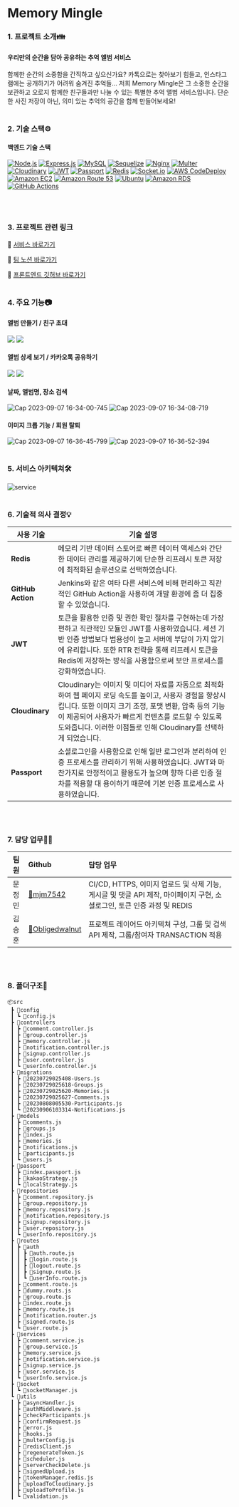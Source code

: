 # Memory Mingle

### 1. 프로젝트 소개👪

#### 우리만의 순간을 담아 공유하는 추억 앨범 서비스
함께한 순간의 소중함을 간직하고 싶으신가요? 카톡으로는 찾아보기 힘들고, 인스타그램에는 공개하기가 어려워 숨겨진 추억들… 저희 Memory Mingle은 그 소중한 순간을 보관하고 오로지 함께한 친구들과만 나눌 수 있는 특별한 추억 앨범 서비스입니다. 단순한 사진 저장이 아닌, 의미 있는 추억의 공간을 함께 만들어보세요!
<br />
<br />


### 2. 기술 스택⚙️
#### 백엔드 기술 스택
[![Node.js](https://img.shields.io/badge/Node.js-%23339933.svg?style=for-the-badge&logo=node.js&logoColor=white)](https://nodejs.org/) [![Express.js](https://img.shields.io/badge/Express.js-%23000000.svg?style=for-the-badge)](https://expressjs.com/) [![MySQL](https://img.shields.io/badge/MySQL-%234479A1.svg?style=for-the-badge&logo=mysql&logoColor=white)](https://www.mysql.com/) [![Sequelize](https://img.shields.io/badge/Sequelize-%23436AAE.svg?style=for-the-badge&logo=sequelize&logoColor=white)](https://sequelize.org/) [![Nginx](https://img.shields.io/badge/Nginx-%23009639.svg?style=for-the-badge&logo=nginx&logoColor=white)](https://www.nginx.com/) [![Multer](https://img.shields.io/badge/Multer-%238B61A5.svg?style=for-the-badge)](https://www.npmjs.com/package/multer) [![Cloudinary](https://img.shields.io/badge/Cloudinary-%2393A5F3.svg?style=for-the-badge)](https://cloudinary.com/) [![JWT](https://img.shields.io/badge/JWT-%230A74DA.svg?style=for-the-badge)](https://jwt.io/) [![Passport](https://img.shields.io/badge/Passport-%23000000.svg?style=for-the-badge)](http://www.passportjs.org/) [![Redis](https://img.shields.io/badge/Redis-%23DC382D.svg?style=for-the-badge&logo=redis&logoColor=white)](https://redis.io/) [![Socket.io](https://img.shields.io/badge/Socket.io-%23000000.svg?style=for-the-badge&logo=socket.io)](https://socket.io/) [![AWS CodeDeploy](https://img.shields.io/badge/AWS_CodeDeploy-%23FF9900.svg?style=for-the-badge&logo=amazon-aws)](https://aws.amazon.com/codedeploy/) [![Amazon EC2](https://img.shields.io/badge/Amazon_EC2-%23FF9900.svg?style=for-the-badge&logo=amazon-aws)](https://aws.amazon.com/ec2/) [![Amazon Route 53](https://img.shields.io/badge/Amazon_Route_53-%23FF9900.svg?style=for-the-badge&logo=amazon-aws)](https://aws.amazon.com/route53/) [![Ubuntu](https://img.shields.io/badge/Ubuntu-%23E95420.svg?style=for-the-badge&logo=ubuntu&logoColor=white)](https://ubuntu.com/) [![Amazon RDS](https://img.shields.io/badge/Amazon_RDS-%23FF9900.svg?style=for-the-badge&logo=amazon-aws)](https://aws.amazon.com/rds/) [![GitHub Actions](https://img.shields.io/badge/GitHub_Actions-%23167164.svg?style=for-the-badge&logo=github-actions&logoColor=white)](https://github.com/features/actions)


<br />
<br />


### 3. 프로젝트 관련 링크

🔗 [서비스 바로가기](https://memorymingle.shop/)

🔗 [팀 노션 바로가기](https://brass-result-164.notion.site/5-S-A-MemoryMingle-9286b897c31947e0aa144fdcf521d46f?pvs=4)

🔗 [프론트엔드 깃허브 바로가기](https://github.com/MemoryMingle/FE)
<br />
<br />


### 4. 주요 기능📷

#### 앨범 만들기 / 친구 초대
![](https://github.com/MemoryMingle/FE/assets/135217349/1f63d4a4-8cef-44c7-906a-a066a0820396)
![](https://github.com/MemoryMingle/FE/assets/135217349/e72dea65-a438-4da5-947d-a4a54f2d6c10)
<br/>

#### 앨범 상세 보기 / 카카오톡 공유하기
![](https://github.com/MemoryMingle/FE/assets/135217349/868865de-cbd0-441f-9c54-0e94eba89127)
![](https://github.com/MemoryMingle/FE/assets/135217349/0d386f75-2bae-40ba-b830-df28980771e5)
<br/>

#### 날짜, 앨범명, 장소 검색
![Cap 2023-09-07 16-34-00-745](https://github.com/MemoryMingle/FE/assets/135217349/78d62342-abf1-47ed-b950-d80a559998d9)
![Cap 2023-09-07 16-34-08-719](https://github.com/MemoryMingle/FE/assets/135217349/f7968e01-d613-4184-937d-fe47544eb42a)

#### 이미지 크롭 기능 / 회원 탈퇴
![Cap 2023-09-07 16-36-45-799](https://github.com/MemoryMingle/FE/assets/135217349/2cf6fa6e-52c3-4950-acf8-22ccc214445e)
![Cap 2023-09-07 16-36-52-394](https://github.com/MemoryMingle/FE/assets/135217349/678b6378-d7fa-4b42-b344-aaecdd45dd71)
<br/>
<br/>


### 5. 서비스 아키텍쳐🛠️
![service](https://github.com/MemoryMingle/FE/assets/135217349/dadc4ff3-8f13-45a5-8a36-f01f9f394f2d)
<br/>
<br/>


### 6. 기술적 의사 결정💡
| 사용 기술             | 기술 설명                                                                                                                                                                                                             |
| --------------------- | ----------------------------------------------------------------------------------------------------------------------------------------------------------------------------------------------------------------------------------------------------------------------------------------------------------------------------------------------------------------------------------------------------------------------------------------------- |
| **Redis** | 메모리 기반 데이터 스토어로 빠른 데이터 액세스와 간단한 데이터 관리를 제공하기에 단순한 리프레시 토큰 저장에 최적화된 솔루션으로 선택하였습니다.                                                                                   |
| **GitHub Action**            | Jenkins와 같은 여타 다른 서비스에 비해 편리하고 직관적인 GitHub Action을 사용하여 개발 환경에 좀 더 집중할 수 있었습니다.                                                                                                            |
| **JWT**             | 토큰을 활용한 인증 및 권한 확인 절차를 구현하는데 가장 편하고 직관적인 모듈인 JWT를 사용하였습니다. 세션 기반 인증 방법보다 범용성이 높고 서버에 부담이 가지 않기에 유리합니다. 또한 RTR 전략을 통해 리프레시 토큰을 Redis에 저장하는 방식을 사용함으로써 보안 프로세스를 강화하였습니다.                                                                                                                                                                        
| **Cloudinary**       | Cloudinary는 이미지 및 미디어 자료를 자동으로 최적화하여 웹 페이지 로딩 속도를 높이고, 사용자 경험을 향상시킵니다. 또한 이미지 크기 조정, 포맷 변환, 압축 등의 기능이 제공되어 사용자가 빠르게 컨텐츠를 로드할 수 있도록 도와줍니다. 이러한 이점들로 인해 Cloudinary를 선택하게 되었습니다.|
| **Passport** | 소셜로그인을 사용함으로 인해 일반 로그인과 분리하여 인증 프로세스를 관리하기 위해 사용하였습니다. JWT와 마찬가지로 안정적이고 활용도가 높으며 향하 다른 인증 절차를 적용할 대 용이하기 때문에 기본 인증 프로세스로 사용하였습니다.                                                                           |
         
<br/>
<br/>


### 7. 담당 업무🧑‍💻

|  팀원  | Github                                       | 담당 업무                                                                                                                           |
| :----: | :--------------------------------------------- | :---------------------------------------------------------------------------------------------------------------------------------- |
|  문정민  | [🔗mjm7542](https://github.com/mjm7542) |  CI/CD, HTTPS, 이미지 업로드 및 삭제 기능, 게시글 및 댓글 API 제작, 마이페이지 구현, 소셜로그인, 토큰 인증 과정 및 REDIS                                                                   |
|  김승훈  | [🔗Obligedwalnut](https://github.com/Obligedwalnut)     | 프로젝트 레이어드 아키텍쳐 구성, 그룹 및 검색 API 제작, 그룹/참여자 TRANSACTION 적용  |


<br/>
<br/>


### 8. 폴더구조📂
```
📦src
 ┣ 📂config
 ┃ ┗ 📜config.js
 ┣ 📂controllers
 ┃ ┣ 📜comment.controller.js
 ┃ ┣ 📜group.controller.js
 ┃ ┣ 📜memory.controller.js
 ┃ ┣ 📜notification.controller.js
 ┃ ┣ 📜signup.controller.js
 ┃ ┣ 📜user.controller.js
 ┃ ┗ 📜userInfo.controller.js
 ┣ 📂migrations
 ┃ ┣ 📜20230729025408-Users.js
 ┃ ┣ 📜20230729025618-Groups.js
 ┃ ┣ 📜20230729025620-Memories.js
 ┃ ┣ 📜20230729025627-Comments.js
 ┃ ┣ 📜20230808005530-Participants.js
 ┃ ┗ 📜20230906103314-Notifications.js
 ┣ 📂models
 ┃ ┣ 📜comments.js
 ┃ ┣ 📜groups.js
 ┃ ┣ 📜index.js
 ┃ ┣ 📜memories.js
 ┃ ┣ 📜notifications.js
 ┃ ┣ 📜participants.js
 ┃ ┗ 📜users.js
 ┣ 📂passport
 ┃ ┣ 📜index.passport.js
 ┃ ┣ 📜kakaoStrategy.js
 ┃ ┗ 📜localStrategy.js
 ┣ 📂repositories
 ┃ ┣ 📜comment.repository.js
 ┃ ┣ 📜group.repository.js
 ┃ ┣ 📜memory.repository.js
 ┃ ┣ 📜notification.repository.js
 ┃ ┣ 📜signup.repository.js
 ┃ ┣ 📜user.repository.js
 ┃ ┗ 📜userInfo.repository.js
 ┣ 📂routes
 ┃ ┣ 📂auth
 ┃ ┃ ┣ 📜auth.route.js
 ┃ ┃ ┣ 📜login.route.js
 ┃ ┃ ┣ 📜logout.route.js
 ┃ ┃ ┣ 📜signup.route.js
 ┃ ┃ ┗ 📜userInfo.route.js
 ┃ ┣ 📜comment.route.js
 ┃ ┣ 📜dummy.routs.js
 ┃ ┣ 📜group.route.js
 ┃ ┣ 📜index.route.js
 ┃ ┣ 📜memory.route.js
 ┃ ┣ 📜notification.router.js
 ┃ ┣ 📜signed.route.js
 ┃ ┗ 📜user.route.js
 ┣ 📂services
 ┃ ┣ 📜comment.service.js
 ┃ ┣ 📜group.service.js
 ┃ ┣ 📜memory.service.js
 ┃ ┣ 📜notification.service.js
 ┃ ┣ 📜signup.service.js
 ┃ ┣ 📜user.service.js
 ┃ ┗ 📜userInfo.service.js
 ┣ 📂socket
 ┃ ┗ 📜socketManager.js
 ┗ 📂utils
 ┃ ┣ 📜asyncHandler.js
 ┃ ┣ 📜authMiddleware.js
 ┃ ┣ 📜checkParticipants.js
 ┃ ┣ 📜confirmRequest.js
 ┃ ┣ 📜error.js
 ┃ ┣ 📜hooks.js
 ┃ ┣ 📜multerConfig.js
 ┃ ┣ 📜redisClient.js
 ┃ ┣ 📜regenerateToken.js
 ┃ ┣ 📜scheduler.js
 ┃ ┣ 📜serverCheckDelete.js
 ┃ ┣ 📜signedUpload.js
 ┃ ┣ 📜tokenManager.redis.js
 ┃ ┣ 📜uploadToCloudinary.js
 ┃ ┣ 📜uploadToProfile.js
 ┃ ┗ 📜validation.js
```
